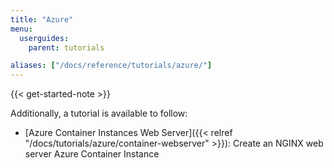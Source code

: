 ```yaml
---
title: "Azure"
menu:
  userguides:
    parent: tutorials

aliases: ["/docs/reference/tutorials/azure/"]
---
```


{{< get-started-note >}}

Additionally, a tutorial is available to follow:

* [Azure Container Instances Web Server]({{< relref "/docs/tutorials/azure/container-webserver" >}}): Create an NGINX web server Azure Container Instance
